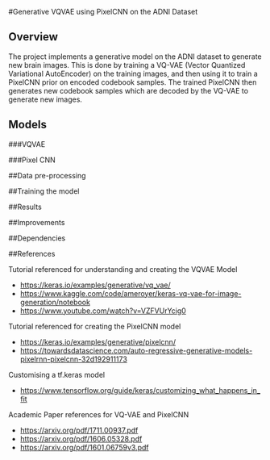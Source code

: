 #Generative VQVAE using PixelCNN on the ADNI Dataset

## Overview

The project implements a generative model on the ADNI dataset to generate new brain images. 
This is done by training a VQ-VAE (Vector Quantized Variational AutoEncoder) on the training images, 
and then using it to train a PixelCNN prior on encoded codebook samples. The trained PixelCNN 
then generates new codebook samples which are decoded by the VQ-VAE to generate new images.

## Models

###VQVAE

###Pixel CNN

##Data pre-processing

##Training the model


##Results


##Improvements


##Dependencies


##References

Tutorial referenced for understanding and creating the VQVAE Model
- https://keras.io/examples/generative/vq_vae/
- https://www.kaggle.com/code/ameroyer/keras-vq-vae-for-image-generation/notebook
- https://www.youtube.com/watch?v=VZFVUrYcig0

Tutorial referenced for creating the PixelCNN model
- https://keras.io/examples/generative/pixelcnn/
- https://towardsdatascience.com/auto-regressive-generative-models-pixelrnn-pixelcnn-32d192911173

Customising a tf.keras model
- https://www.tensorflow.org/guide/keras/customizing_what_happens_in_fit

Academic Paper references for VQ-VAE and PixelCNN
- https://arxiv.org/pdf/1711.00937.pdf
- https://arxiv.org/pdf/1606.05328.pdf
- https://arxiv.org/pdf/1601.06759v3.pdf


<p align="center"><img src=""></p>